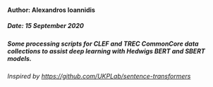 #### Author: Alexandros Ioannidis
##### Date: 15 September 2020
##### Some processing scripts for CLEF and TREC CommonCore data collections to assist deep learning with Hedwigs BERT and SBERT models.


###### Inspired by https://github.com/UKPLab/sentence-transformers
